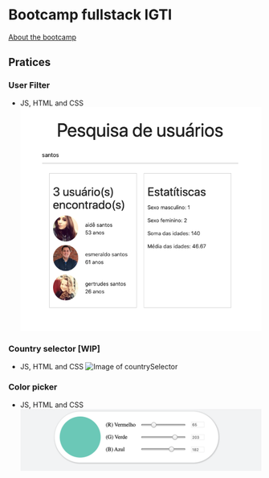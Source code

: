 # Bootcamp fullstack IGTI

[About the bootcamp](https://www.igti.com.br/custom/bootcamp-desenvolvedor-full-stack/)

## Pratices

### User Filter

- JS, HTML and CSS
  ![Image of userFilter](https://github.com/mauriciosoares01/bootcamp-igti/blob/master/UserFilter/userFilter.png?raw=true)

### Country selector [WIP]

- JS, HTML and CSS
  ![Image of countrySelector]()

### Color picker

- JS, HTML and CSS
  ![Image of colorPicker](https://github.com/mauriciosoares01/bootcamp-igti/blob/master/ColorPicker/colorPicker.png?raw=true)
